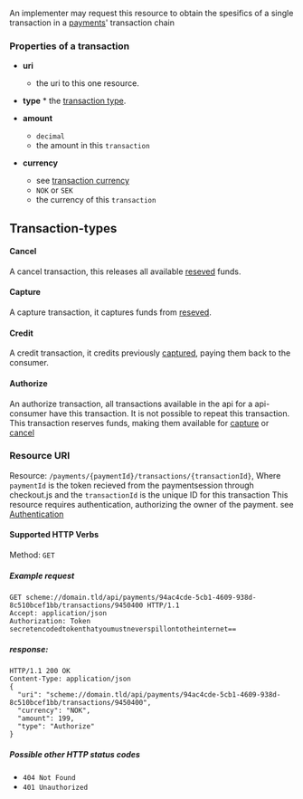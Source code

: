 An implementer may request this resource to obtain the spesifics of a single transaction in a [payments](payment)' transaction chain

### Properties of a transaction
 * **uri**
    * the uri to this one resource.
 * **type**
       * the [transaction type](#transaction-types).

 * **amount**
    * `decimal`
    * the amount in this `transaction`
 * **currency**
    * see [transaction currency](#currency)    
    * `NOK` or `SEK`
    * the currency of this `transaction`

## Transaction-types
#### Cancel
A cancel transaction, this releases all available [reseved](#authorize) funds.

#### Capture
A capture transaction, it captures funds from [reseved](#authorize).

#### Credit
A credit transaction, it credits previously  [captured](#capture), paying them back to the consumer.

#### Authorize
An authorize transaction, all transactions available in the api for a api-consumer have this transaction. It is not possible to repeat this transaction.
This transaction reserves funds, making them available for [capture](#capture) or [cancel](#cancel)

### Resource URI
Resource:  `/payments/{paymentId}/transactions/{transactionId}`, Where `paymentId` is the token recieved from the paymentsession through checkout.js and the `transactionId` is the unique ID for this transaction
This resource requires authentication, authorizing the owner of the payment. see [Authentication](authentication/#back-end-authentication)


#### Supported HTTP Verbs
Method:    `GET`


##### Example request

    GET scheme://domain.tld/api/payments/94ac4cde-5cb1-4609-938d-8c510bcef1bb/transactions/9450400 HTTP/1.1
    Accept: application/json
    Authorization: Token secretencodedtokenthatyoumustneverspillontotheinternet==

##### response:

    HTTP/1.1 200 OK
    Content-Type: application/json
    {    
      "uri": "scheme://domain.tld/api/payments/94ac4cde-5cb1-4609-938d-8c510bcef1bb/transactions/9450400",
      "currency": "NOK",
      "amount": 199,
      "type": "Authorize"  
    }

##### Possible other HTTP status codes
 * `404 Not Found`
 * `401 Unauthorized`
